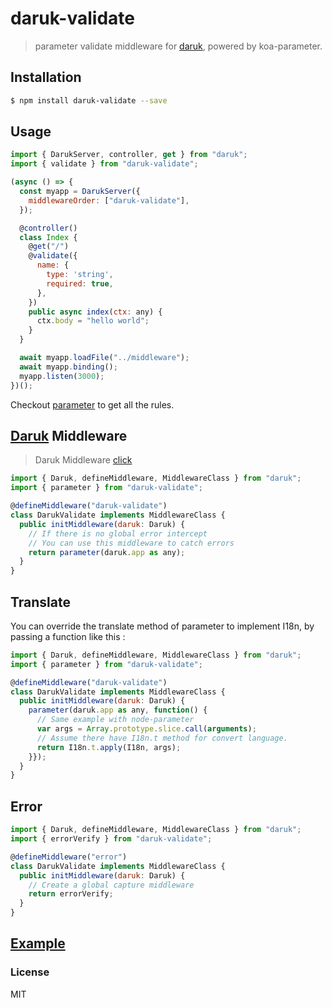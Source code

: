 # daruk-validate

> parameter validate middleware for [daruk](https://github.com/darukjs/daruk), powered by koa-parameter.

## Installation

```bash
$ npm install daruk-validate --save
```

## Usage

```js
import { DarukServer, controller, get } from "daruk";
import { validate } from "daruk-validate";

(async () => {
  const myapp = DarukServer({
    middlewareOrder: ["daruk-validate"],
  });

  @controller()
  class Index {
    @get("/")
    @validate({
      name: {
        type: 'string',
        required: true,
      },
    })
    public async index(ctx: any) {
      ctx.body = "hello world";
    }
  }

  await myapp.loadFile("../middleware");
  await myapp.binding();
  myapp.listen(3000);
})();

```

Checkout [parameter](https://github.com/node-modules/parameter) to get all the rules.

## [Daruk](https://github.com/darukjs/daruk) Middleware

> Daruk Middleware [click](https://darukjs.com/tutorial/decorator.html#middleware-%E8%A3%85%E9%A5%B0%E5%99%A8)

```js
import { Daruk, defineMiddleware, MiddlewareClass } from "daruk";
import { parameter } from "daruk-validate";

@defineMiddleware("daruk-validate")
class DarukValidate implements MiddlewareClass {
  public initMiddleware(daruk: Daruk) {
    // If there is no global error intercept
    // You can use this middleware to catch errors
    return parameter(daruk.app as any);
  }
}
```

## Translate

You can override the translate method of parameter to implement I18n, by passing a function like this :

```js
import { Daruk, defineMiddleware, MiddlewareClass } from "daruk";
import { parameter } from "daruk-validate";

@defineMiddleware("daruk-validate")
class DarukValidate implements MiddlewareClass {
  public initMiddleware(daruk: Daruk) {
    parameter(daruk.app as any, function() {
      // Same example with node-parameter
      var args = Array.prototype.slice.call(arguments);
      // Assume there have I18n.t method for convert language.
      return I18n.t.apply(I18n, args);
    }});
  }
}
```

## Error

```js
import { Daruk, defineMiddleware, MiddlewareClass } from "daruk";
import { errorVerify } from "daruk-validate";

@defineMiddleware("error")
class DarukValidate implements MiddlewareClass {
  public initMiddleware(daruk: Daruk) {
    // Create a global capture middleware
    return errorVerify;
  }
}
```

## [Example](examples/index.js)

### License

MIT

```

```
